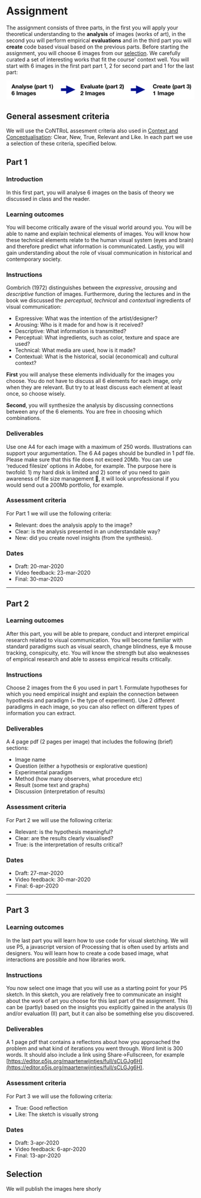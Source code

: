 # Assignment

<!--
### Resources
You can use the reader (VCD) and our lectures as resource material. We will explain all the basics of perception and design. If you need more resources I recommend Visual Thinking for Design (perception & design) and Ways of Seeing (meaning).  
-->

The assignment consists of three parts, in the first you will apply your theoretical understanding to the **analysis** of images (works of art), in the second you will perform empirical **evaluations** and in the third part you will **create** code based visual based on the previous parts. Before starting the assignment, you will choose 6 images from our [selection](#selection). We carefully curated a set of interesting works that fit the course' context well. You will start with 6 images in the first part part 1, 2 for second part and 1 for the last part:

![](images/overviewSelectionProcedure.png)


## General assesment criteria
We will use the CoNTRoL assesment criteria also used in [Context and Conceptualisation](https://studiegids.tudelft.nl/a101_displayCourse.do?course_id=36962): Clear, New, True, Relevant and Like. In each part we use a selection of these criteria, specified below. 


## Part 1

### Introduction
In this first part, you will analyse 6 images on the basis of theory we discussed in class and the reader.

### Learning outcomes
You will become critically aware of the visual world around you. You will be able to name and explain technical elements of images. You will know how these technical elements relate to the human visual system (eyes and brain) and therefore predict what information is communicated. Lastly, you will gain understanding about the role of visual communication in historical and contemporary society.  

### Instructions
Gombrich (1972) distinguishes between the *expressive*, *arousing* and *descriptive* function of images. Furthermore, during the lectures and in the book we discussed the *perceptual*, *technical* and *contextual* ingredients of visual communication:
* Expressive: What was the intention of the artist/designer? 
* Arousing: Who is it made for and how is it received? 
* Descriptive: What information is transmitted? 
* Perceptual: What ingredients, such as color, texture and space are used?
* Technical: What media are used, how is it made?
* Contextual: What is the historical, social (economical) and cultural context?

**First** you will analyse these elements individually for the images you choose. You do not have to discuss all 6 elements for each image, only when they are relevant. But try to at least discuss each element at least once, so choose wisely. 

**Second**, you will synthesize the analysis by discussing connections between any of the 6 elements. You are free in choosing which combinations. 

<!--You are free to choose 6 images from the selection we made for you. We suggest to base your selection on:
* your personal interest
* affords different types of analysis
* seem potentially interesting for Part 2 (empirically evaluation)-->

### Deliverables
Use one A4 for each image with a maximum of 250 words. Illustrations can support your argumentation. The 6 A4 pages should be bundled in 1 pdf file. Please make sure that this file does not exceed 20Mb. You can use ‘reduced filesize’ options in Adobe, for example. The purpose here is twofold: 1) my hard disk is limited and 2) some of you need to gain awareness of file size management 🤔, it will look unprofessional if you would send out a 200Mb portfolio, for example. 

### Assessment criteria
For Part 1 we will use the following criteria:
* Relevant: does the analysis apply to the image? 
* Clear: is the analysis presented in an understandable way?
* New: did you create novel insights (from the synthesis).

<!--### Rubric
![alt text](images/Rubrics1.png "Rubric Part 1")-->

### Dates
- Draft: 20-mar-2020
- Video feedback: 23-mar-2020
- Final: 30-mar-2020

* * *

## Part 2

### Learning outcomes
After this part, you will be able to prepare, conduct and interpret empirical research related to visual communication. You will become familiar with standard paradigms such as visual search, change blindness, eye & mouse tracking, conspicuity, etc. You will know the strength but also weaknesses of empirical research and able to assess empirical results critically. 

### Instructions
Choose 2 images from the 6 you used in part 1. Formulate hypotheses for which you need empirical insight and explain the connection between hypothesis and paradigm (= the type of experiment). Use 2 different paradigms in each image, so you can also reflect on different types of information you can extract. 

### Deliverables
A 4 page pdf (2 pages per image) that includes the following (brief) sections:
- Image name
- Question (either a hypothesis or explorative question)
- Experimental paradigm
- Method (how many observers, what procedure etc)
- Result (some text and graphs)
- Discussion (interpretation of results)

### Assessment criteria
For Part 2 we will use the following criteria:
* Relevant: is the hypothesis meaningful? 
* Clear: are the results clearly visualised?
* True: is the interpretation of results critical? 

### Dates
- Draft: 27-mar-2020
- Video feedback: 30-mar-2020
- Final: 6-apr-2020

* * *

## Part 3

### Learning outcomes
In the last part you will learn how to use code for visual sketching. We will use P5, a javascript version of Processing that is often used by artists and designers. You will learn how to create a code based image, what interactions are possible and how libraries work. 

### Instructions
You now select one image that you will use as a starting point for your P5 sketch. In this sketch, you are relatively free to communicate an insight about the work of art you choose for this last part of the assignment. This can be (partly) based on the insights you explicitly gained in the analysis (I) and/or evaluation (II) part, but it can also be something else you discovered.  

### Deliverables
A 1 page pdf that contains a reflectons about how you approached the problem and what kind of iterations you went through. Word limit is 300 words. It should also include a link using Share->Fullscreen, for example [https://editor.p5js.org/maartenwijntjes/full/sCLGJg6H](https://editor.p5js.org/maartenwijntjes/full/sCLGJg6H). 

### Assessment criteria
For Part 3 we will use the following criteria:
* True: Good reflection
* Like: The sketch is visually strong

### Dates
- Draft: 3-apr-2020
- Video feedback: 6-apr-2020
- Final: 13-apr-2020


## Selection

We will publish the images here shorly

<!--
![alt text](content/2020/Cecilia.jpg "Cecilia")

:-------------------------:|:-------------------------:
![](content/2020/Cecilia.jpg) Cecilia BenoCeciliazzo  |  Benozzo Benozzo Benozzo ![](content/2020/Benozzo.jpg)

-->

<!--
The assignment consists of 3 parts: analysis, evaluation and creation. You can read everything in the pdf link below. Furthermore, you need to choose 10 works from a total of 30, from every column you need to choose 1. 
* [Assignment](content/assignment_final_improved_for_clarity.pdf)
* [Source material](content/SourceMaterial.zip) where you find a pdf with all images, a table with names and the images themselves. 
-->

